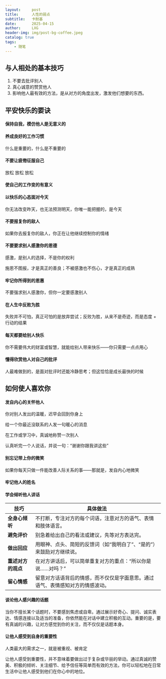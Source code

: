 ```yaml
---
layout:     post
title:      人性的弱点
subtitle:   卡耐基
date:       2025-04-15
author:     LXG
header-img: img/post-bg-coffee.jpeg
catalog: true
tags:
    - 随笔
---
```


## 与人相处的基本技巧

1. 不要去批评别人
2. 真心诚意的赞赏他人
3. 影响他人最有效的方法，是从对方的角度出发，激发他们想要的东西。

## 平安快乐的要诀

#### 保持自我，模仿他人是无意义的

#### 养成良好的工作习惯

什么是重要的，什么是不重要的

#### 不要让疲倦征服自己

放松 放松 放松

#### 使自己的工作变的有意义

#### 以快乐的心态面对今天

你无法改变昨天，也无法预测明天，你唯一能把握的，是今天

#### 不要报复你的敌人

如果你去报复你的敌人，你正在让他继续控制你的情绪

#### 不要要求别人感激你的恩德

感激，是别人的选择，不是你的权利

施恩不图报，才是真正的善良；不被感激也不伤心，才是真正的成熟

#### 牢记你所得到的恩惠

不要强求别人感激你，但你一定要感激别人

#### 在人生中反败为胜

失败并不可怕，真正可怕的是放弃尝试；反败为胜，从来不是奇迹，而是态度 + 行动的结果

#### 每天都要给别人快乐

你不需要伟大的财富或智慧，就能给别人带来快乐——你只需要一点点用心

#### 懂得欣赏他人对自己的批评

人最难做到的，是面对批评时还能冷静思考；但这恰恰是成长最快的时候

## 如何使人喜欢你

#### 发自内心的关怀他人

你对别人发出的温暖，迟早会回到你身上

给一个你最近没联系的人发一句暖心的消息

在工作或学习中，真诚地称赞一次别人

认真听完一个人说话，并说一句：“谢谢你跟我讲这些”

#### 别忘记带上你的微笑

如果你每天只做一件能改善人际关系的事——那就是，发自内心地微笑

#### 牢记他人的姓名

#### 学会倾听他人讲话

| 技巧               | 具体做法                                                                 |
|--------------------|--------------------------------------------------------------------------|
| **全身心倾听**      | 不打断，专注对方的每个词语，注意对方的语气、表情和肢体语言。             |
| **避免评价**        | 别急着给出自己的看法或建议，先等对方表达完。                           |
| **做出回应**        | 用眼神、点头、简短的反馈词（如“我明白了”、“是的”）来鼓励对方继续说。   |
| **重述对方的观点**  | 在对方讲话后，可以简单重复对方的重点：“所以你是说……对吗？”            |
| **留心情感**        | 留意对方话语背后的情感，而不仅仅是字面意思。通过语气、表情感知对方的情感波动。|

#### 谈论他人感兴趣的话题

当你不擅长某个话题时，不要感到焦虑或自卑。通过展示好奇心、提问、诚实表达、情感连接以及适当的准备，你依然能在对话中建立积极的互动。重要的是，要有真诚的兴趣，让对方感觉到你的关注，而不仅仅是话题本身。

#### 让他人感受到自身的重要性

人类最大的需求之一，就是被重视、被肯定

让他人感受到重要性，并不意味着要做出过于复杂或华丽的举动。通过真诚的赞美、积极的倾听、关注细节、给予信任等简单而有效的方法，你可以轻松地在日常生活中让他人感受到他们在你心中的地位。














































